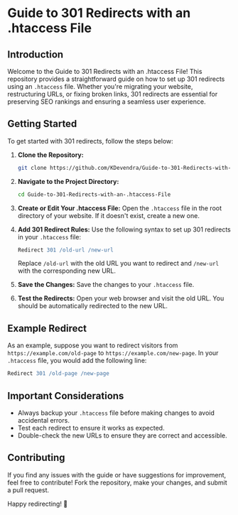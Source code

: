 # Guide to 301 Redirects with an .htaccess File

## Introduction

Welcome to the Guide to 301 Redirects with an .htaccess File! This repository provides a straightforward guide on how to set up 301 redirects using an `.htaccess` file. Whether you're migrating your website, restructuring URLs, or fixing broken links, 301 redirects are essential for preserving SEO rankings and ensuring a seamless user experience.

## Getting Started

To get started with 301 redirects, follow the steps below:

1. **Clone the Repository:**
   ```bash
   git clone https://github.com/KDevendra/Guide-to-301-Redirects-with-an-.htaccess-File.git
   ```

2. **Navigate to the Project Directory:**
   ```bash
   cd Guide-to-301-Redirects-with-an-.htaccess-File
   ```

3. **Create or Edit Your .htaccess File:**
   Open the `.htaccess` file in the root directory of your website. If it doesn't exist, create a new one.

4. **Add 301 Redirect Rules:**
   Use the following syntax to set up 301 redirects in your `.htaccess` file:
   ```apache
   Redirect 301 /old-url /new-url
   ```

   Replace `/old-url` with the old URL you want to redirect and `/new-url` with the corresponding new URL.

5. **Save the Changes:**
   Save the changes to your `.htaccess` file.

6. **Test the Redirects:**
   Open your web browser and visit the old URL. You should be automatically redirected to the new URL.

## Example Redirect

As an example, suppose you want to redirect visitors from `https://example.com/old-page` to `https://example.com/new-page`. In your `.htaccess` file, you would add the following line:
```apache
Redirect 301 /old-page /new-page
```

## Important Considerations

- Always backup your `.htaccess` file before making changes to avoid accidental errors.
- Test each redirect to ensure it works as expected.
- Double-check the new URLs to ensure they are correct and accessible.

## Contributing

If you find any issues with the guide or have suggestions for improvement, feel free to contribute! Fork the repository, make your changes, and submit a pull request.

Happy redirecting! 🚀
